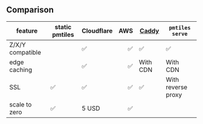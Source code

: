 

## Comparison

| feature | static pmtiles | Cloudflare |  AWS | [Caddy](/deploy/server#caddy) | `pmtiles serve` |
| - | - | :-| -: | - | - | 
| Z/X/Y compatible | | ✅ | ✅ |✅ | ✅ |
|  edge caching | |  ✅ |  ✅ |   With CDN | With CDN |
|  SSL |  ✅ |  ✅ |  ✅ |  ✅ | With reverse proxy |
| scale to zero |  ✅ |  5 USD |  ✅ | | |
